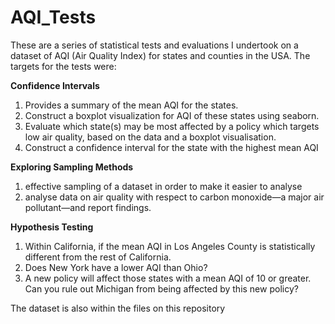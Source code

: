 # AQI_Tests

These are a series of statistical tests and evaluations I undertook on a dataset of AQI (Air Quality Index) for states and counties in the USA. 
The targets for the tests were:

**Confidence Intervals**
1. Provides a summary of the mean AQI for the states.
2. Construct a boxplot visualization for AQI of these states using seaborn.
3. Evaluate which state(s) may be most affected by a policy which targets low air quality, based on the data and a boxplot visualisation.
4. Construct a confidence interval for the state with the highest mean AQI

**Exploring Sampling Methods**
1. effective sampling of a dataset in order to make it easier to analyse
2. analyse data on air quality with respect to carbon monoxide—a major air pollutant—and report findings.

**Hypothesis Testing**
1. Within California, if the mean AQI in Los Angeles County is statistically different from the rest of California.
2. Does New York have a lower AQI than Ohio?
3. A new policy will affect those states with a mean AQI of 10 or greater. Can you rule out Michigan from being affected by this new policy?

The dataset is also within the files on this repository
